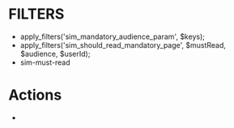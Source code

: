 # FILTERS
- apply_filters('sim_mandatory_audience_param', $keys);
- apply_filters('sim_should_read_mandatory_page', $mustRead, $audience, $userId);
- sim-must-read

# Actions
- 